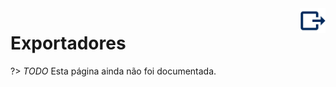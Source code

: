<div style="float: right; margin-left: 1rem;">
	<img 
		alt="Ícone de Exportadores" 
		src="/_assets/images/icon_exporters.png"
		width="40"
		height="40">
</div>

# Exportadores

?> _TODO_ Esta página ainda não foi documentada.
